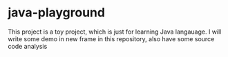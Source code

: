 # java-playground
This project is a toy project, which is just for learning Java langauage.
I will write some demo in new frame in this repository, also have some source code analysis 
